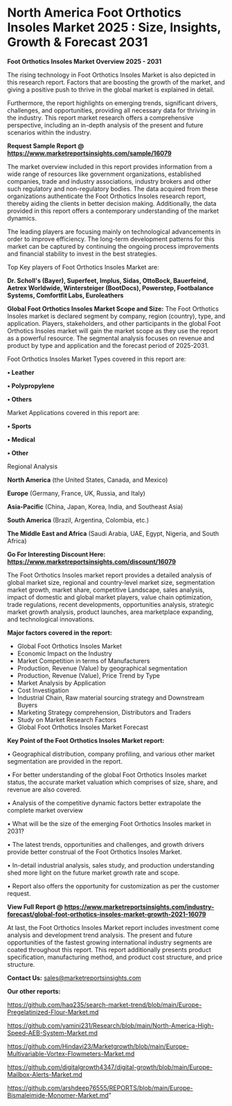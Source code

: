  # North America Foot Orthotics Insoles Market 2025 : Size, Insights, Growth & Forecast 2031

<Strong> Foot Orthotics Insoles Market Overview 2025 - 2031</strong>

The rising technology in Foot Orthotics Insoles Market is also depicted in this research report. Factors that are boosting the growth of the market, and giving a positive push to thrive in the global market is explained in detail.

Furthermore, the report highlights on emerging trends, significant drivers, challenges, and opportunities, providing all necessary data for thriving in the industry. This report market research offers a comprehensive perspective, including an in-depth analysis of the present and future scenarios within the industry.

<strong>Request Sample Report @ <a href=https://www.marketreportsinsights.com/sample/16079>https://www.marketreportsinsights.com/sample/16079</a></strong>

The market overview included in this report provides information from a wide range of resources like government organizations, established companies, trade and industry associations, industry brokers and other such regulatory and non-regulatory bodies. The data acquired from these organizations authenticate the Foot Orthotics Insoles research report, thereby aiding the clients in better decision making. Additionally, the data provided in this report offers a contemporary understanding of the market dynamics.

The leading players are focusing mainly on technological advancements in order to improve efficiency. The long-term development patterns for this market can be captured by continuing the ongoing process improvements and financial stability to invest in the best strategies.

Top Key players of Foot Orthotics Insoles Market are:

<strong>Dr. Scholl's (Bayer), Superfeet, Implus, Sidas, OttoBock, Bauerfeind, Aetrex Worldwide, Wintersteiger (BootDocs), Powerstep, Footbalance Systems, Comfortfit Labs, Euroleathers</strong>

<strong><b>Global Foot Orthotics Insoles Market Scope and Size:</b></strong>
The Foot Orthotics Insoles market is declared segment by company, region (country), type, and application. Players, stakeholders, and other participants in the global Foot Orthotics Insoles market will gain the market scope as they use the report as a powerful resource. The segmental analysis focuses on revenue and product by type and application and the forecast period of 2025-2031.

Foot Orthotics Insoles Market Types covered in this report are:

<strong>• Leather

• Polypropylene

• Others</strong>

Market Applications covered in this report are:

<strong>• Sports

• Medical

• Other</strong> 

Regional Analysis

<strong>North America</strong> (the United States, Canada, and Mexico)

<strong>Europe</strong> (Germany, France, UK, Russia, and Italy)

<strong>Asia-Pacific</strong> (China, Japan, Korea, India, and Southeast Asia)

<strong>South America</strong> (Brazil, Argentina, Colombia, etc.)

<strong>The Middle East and Africa</strong> (Saudi Arabia, UAE, Egypt, Nigeria, and South Africa)

<strong>Go For Interesting Discount Here: <a href=https://www.marketreportsinsights.com/discount/16079>https://www.marketreportsinsights.com/discount/16079</a></strong>

The Foot Orthotics Insoles market report provides a detailed analysis of global market size, regional and country-level market size, segmentation market growth, market share, competitive Landscape, sales analysis, impact of domestic and global market players, value chain optimization, trade regulations, recent developments, opportunities analysis, strategic market growth analysis, product launches, area marketplace expanding, and technological innovations.

<strong><b>Major factors covered in the report:</b></strong>
<ul>
  <li>Global Foot Orthotics Insoles Market </li>
  <li>Economic Impact on the Industry</li>
  <li>Market Competition in terms of Manufacturers</li>
  <li>Production, Revenue (Value) by geographical segmentation</li>
  <li>Production, Revenue (Value), Price Trend by Type</li>
  <li>Market Analysis by Application</li>
  <li>Cost Investigation</li>
  <li>Industrial Chain, Raw material sourcing strategy and Downstream Buyers</li>
  <li>Marketing Strategy comprehension, Distributors and Traders</li>
  <li>Study on Market Research Factors</li>
  <li>Global Foot Orthotics Insoles Market Forecast</li>
</ul>

<strong><b>Key Point of the Foot Orthotics Insoles Market report:</b></strong>

• Geographical distribution, company profiling, and various other market segmentation are provided in the report.

• For better understanding of the global Foot Orthotics Insoles market status, the accurate market valuation which comprises of size, share, and revenue are also covered.

• Analysis of the competitive dynamic factors better extrapolate the complete market overview

• What will be the size of the emerging Foot Orthotics Insoles market in 2031?

• The latest trends, opportunities and challenges, and growth drivers provide better construal of the Foot Orthotics Insoles Market.

• In-detail industrial analysis, sales study, and production understanding shed more light on the future market growth rate and scope.

• Report also offers the opportunity for customization as per the customer request.

<strong><b>View Full Report @ <a href=https://www.marketreportsinsights.com/industry-forecast/global-foot-orthotics-insoles-market-growth-2021-16079>https://www.marketreportsinsights.com/industry-forecast/global-foot-orthotics-insoles-market-growth-2021-16079</a></b></strong>


At last, the Foot Orthotics Insoles Market report includes investment come analysis and development trend analysis. The present and future opportunities of the fastest growing international industry segments are coated throughout this report. This report additionally presents product specification, manufacturing method, and product cost structure, and price structure.

<strong>Contact Us:</strong>
sales@marketreportsinsights.com

<strong>Our other reports:</strong>

<a href=https://github.com/haq235/search-market-trend/blob/main/Europe-Pregelatinized-Flour-Market.md>https://github.com/haq235/search-market-trend/blob/main/Europe-Pregelatinized-Flour-Market.md</a>

<a href=https://github.com/yamini231/Research/blob/main/North-America-High-Speed-AEB-System-Market.md>https://github.com/yamini231/Research/blob/main/North-America-High-Speed-AEB-System-Market.md</a>

<a href=https://github.com/Hindavi23/Marketgrowth/blob/main/Europe-Multivariable-Vortex-Flowmeters-Market.md>https://github.com/Hindavi23/Marketgrowth/blob/main/Europe-Multivariable-Vortex-Flowmeters-Market.md</a>

<a href=https://github.com/digitalgrowth4347/digital-growth/blob/main/Europe-Mailbox-Alerts-Market.md>https://github.com/digitalgrowth4347/digital-growth/blob/main/Europe-Mailbox-Alerts-Market.md</a>

<a href=https://github.com/arshdeep76555/REPORTS/blob/main/Europe-Bismaleimide-Monomer-Market.md>https://github.com/arshdeep76555/REPORTS/blob/main/Europe-Bismaleimide-Monomer-Market.md</a>"
